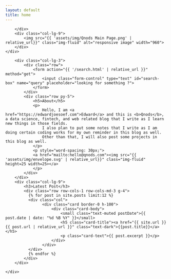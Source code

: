 ```yaml
---
layout: default
title: home
---
```


<!-- Main Picture -->
<div class="container pt-3 d-lg-none">
    <div class="row text-center">
        <div class="col-lg-3">

        </div>
        <div class="col-lg-9">
            <img src="{{ 'assets/img/Qnods Main Page.png' | relative_url}}" class="img-fluid" alt="responsive image" width="960">
        </div>
    </div>
</div>

<!-- Content Start -->
<div class="container pt-3">
    <div class="row">

        <div class="col-lg-3">
            <div class="row">
                <form action="{{ '/search.html' | relative_url }}" method="get">
                    <input class="form-control" type="text" id="search-box" name="query" placeholder="looking for something ?">
                </form>
            </div>
            <div class="row py-5">
                <h5>About</h5>
                <p>
                    Hello, I am <a href="https://edwardjoesoef.com">Edward</a> and this is <b>Qnods</b>, a data science, fintech, and web related blog that I write as I learn new things in those fields. 
                    I also plan to put some notes that I write as I am doing certain coding works for my own reminder in this blog as well.
                    Other than that, I will also post some projects in this blog as well. 
                </p>
                <p style="word-spacing: 30px;">
                <a href="mailto:hello@qnods.com"><img src="{{ 'assets/img/envelope.svg' | relative_url}}" class="img-fluid" height=25 width=25></a>
                </p>
            </div>
        </div>
        <div class="col-lg-9">
            <h3>Latest Post</h3>
            <div class="row row-cols-1 row-cols-md-3 g-4">
              {% for post in site.posts limit:12 %}
              <div class="col">
                    <div class="card border-0 h-100">
                        <div class="card-body">
                            <small class="text-muted postDate">{{ post.date | date: "%d %B %Y" }}</small>
                            <h5 class="card-title"><a href="{{ site.url }}{{ post.url | relative_url }}" class="text-dark">{{post.title}}</a></h5>
                            <p class="card-text">{{ post.excerpt }}</p>
                        </div>
                    </div>
              </div>
              {% endfor %}
            </div>
        </div>

    </div>
</div>

<!-- Custom JS -->
<script type="text/javascript" src="{{ 'assets/js/custom/edward.custom.blog.js' | relative_url}}"></script>

